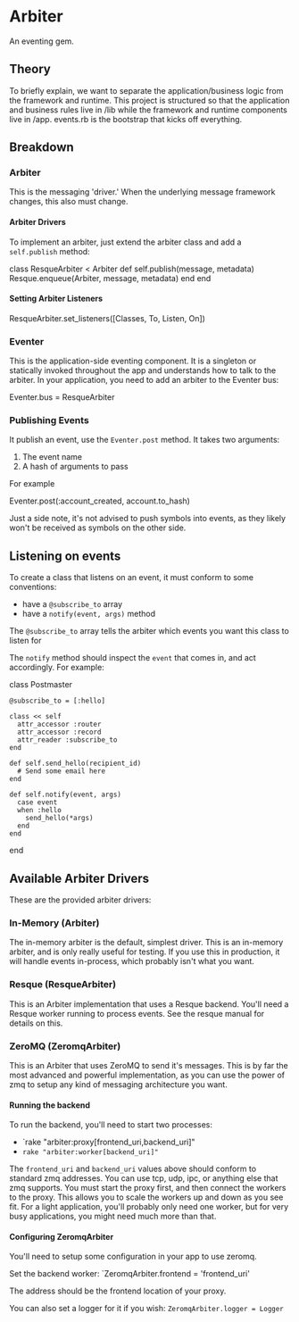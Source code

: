 # Arbiter

An eventing gem.

## Theory

To briefly explain, we want to separate the application/business logic from the framework and runtime. This project is structured so that the application and business rules live in /lib while the framework and runtime components live in /app. events.rb is the bootstrap that kicks off everything.

## Breakdown

### Arbiter

This is the messaging 'driver.' When the underlying message framework changes, this also must change.

#### Arbiter Drivers

To implement an arbiter, just extend the arbiter class and add a `self.publish` method:

  class ResqueArbiter < Arbiter
    def self.publish(message, metadata)
      Resque.enqueue(Arbiter, message, metadata)
    end
  end

#### Setting Arbiter Listeners

  ResqueArbiter.set_listeners([Classes, To, Listen, On])

### Eventer

This is the application-side eventing component. It is a singleton or statically invoked throughout the app and understands how to talk to the arbiter. In your application, you need to add an arbiter to the Eventer bus:

  Eventer.bus = ResqueArbiter

### Publishing Events

It publish an event, use the `Eventer.post` method. It takes two arguments:

 1. The event name
 2. A hash of arguments to pass

For example

  Eventer.post(:account_created, account.to_hash)

Just a side note, it's not advised to push symbols into events, as they likely won't be received as symbols on the other side.

## Listening on events

To create a class that listens on an event, it must conform to some conventions:

  - have a `@subscribe_to` array
  - have a `notify(event, args)` method

The `@subscribe_to` array tells the arbiter which events you want this class to listen for

The `notify` method should inspect the `event` that comes in, and act accordingly. For example:

  class Postmaster

    @subscribe_to = [:hello]

    class << self
      attr_accessor :router
      attr_accessor :record
      attr_reader :subscribe_to
    end

    def self.send_hello(recipient_id)
      # Send some email here
    end

    def self.notify(event, args)
      case event
      when :hello
        send_hello(*args)
      end
    end
  end

## Available Arbiter Drivers

These are the provided arbiter drivers:

### In-Memory (Arbiter)

The in-memory arbiter is the default, simplest driver. This is an in-memory arbiter, and is only really useful for testing. If you use this in production, it will handle events in-process, which probably isn't what you want.

### Resque (ResqueArbiter)

This is an Arbiter implementation that uses a Resque backend. You'll need a Resque worker running to process events. See the resque manual for details on this.

### ZeroMQ (ZeromqArbiter)

This is an Arbiter that uses ZeroMQ to send it's messages. This is by far the most advanced and powerful implementation, as you can use the power of zmq to setup any kind of messaging architecture you want.

#### Running the backend

To run the backend, you'll need to start two processes:

 - `rake "arbiter:proxy[frontend_uri,backend_uri]"
 - `rake "arbiter:worker[backend_uri]"`

The `frontend_uri` and `backend_uri` values above should conform to standard zmq addresses. You can use tcp, udp, ipc, or anything else that zmq supports. You must start the proxy first, and then connect the workers to the proxy. This allows you to scale the workers up and down as you see fit. For a light application, you'll probably only need one worker, but for very busy applications, you might need much more than that.

#### Configuring ZeromqArbiter

You'll need to setup some configuration in your app to use zeromq.

Set the backend worker: `ZeromqArbiter.frontend = 'frontend_uri'

The address should be the frontend location of your proxy.

You can also set a logger for it if you wish: `ZeromqArbiter.logger = Logger`
